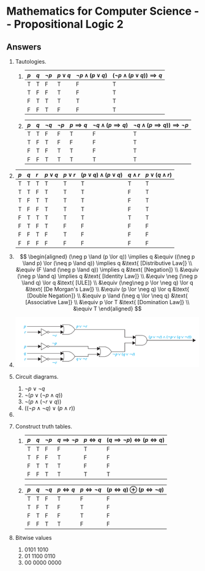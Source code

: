 # Mathematics for Computer Science -- Propositional Logic 2

<script>
MathJax = {
  tex: {
    inlineMath: [['$', '$'], ['\\(', '\\)']]
  },
  svg: {
    fontCache: 'global'
  }
};
</script>
<script type="text/javascript" id="MathJax-script" async
  src="https://cdn.jsdelivr.net/npm/mathjax@3/es5/tex-svg.js">
</script>

## Answers

1. Tautologies.

   1. | $p$  | $q$  | $\neg p$ | $p \lor q$ | $\neg p \land (p \lor q)$ | $(\neg p \land (p \lor q)) \implies q$ |
      | ---- | ---- | -------- | ---------- | ------------------------- | -------------------------------------- |
      | T    | T    | F        | T          | F                         | T                                      |
      | T    | F    | F        | T          | F                         | T                                      |
      | F    | T    | T        | T          | T                         | T                                      |
      | F    | F    | T        | F          | F                         | T                                      |

   2. | $p$  | $q$  | $\neg q$ | $\neg p$ | $p \implies q$ | $\neg q \land (p \implies q)$ | $\neg q \land (p \implies q)) \implies \neg p$ |
      | ---- | ---- | -------- | -------- | -------------- | ----------------------------- | ---------------------------------------------- |
      | T    | T    | F        | F        | T              | F                             | T                                              |
      | T    | F    | T        | F        | F              | F                             | T                                              |
      | F    | T    | F        | T        | T              | F                             | T                                              |
      | F    | F    | T        | T        | T              | T                             | T                                              |

2. | $p$  | $q$  | $r$  | $p \lor q$ | $p \lor r$ | $(p \lor q) \land (p \lor q)$ | $q \land r$ | $p \lor (q \land r)$ |
   | ---- | ---- | ---- | ---------- | ---------- | ----------------------------- | ----------- | -------------------- |
   | T    | T    | T    | T          | T          | T                             | T           | T                    |
   | T    | T    | F    | T          | T          | T                             | F           | T                    |
   | T    | F    | T    | T          | T          | T                             | F           | T                    |
   | T    | F    | F    | T          | T          | T                             | F           | T                    |
   | F    | T    | T    | T          | T          | T                             | T           | T                    |
   | F    | T    | F    | T          | F          | F                             | F           | F                    |
   | F    | F    | T    | F          | T          | F                             | F           | F                    |
   | F    | F    | F    | F          | F          | F                             | F           | F                    |

3. $$
   \begin{aligned}
   (\neg p \land (p \lor q)) \implies q &\equiv ((\neg p \land p) \lor (\neq p \land q)) \implies q &\text{ [Distributive Law]} \\
   &\equiv (F \land (\neg p \land q)) \implies q &\text{ [Negation]} \\
   &\equiv (\neg p \land q) \implies q &\text{ [Identity Law]} \\
   &\equiv \neg (\neg p \land q) \lor q &\text{ [ULE]} \\
   &\equiv (\neg\neg p \lor \neg q) \lor q &\text{ [De Morgan's Law]} \\
   &\equiv (p \lor \neg q) \lor q &\text{ [Double Negation]} \\
   &\equiv p \land (\neg q \lor \neq q) &\text{ [Associative Law]} \\
   &\equiv p \lor T &\text{ [Domination Law]} \\
   &\equiv T
   \end{aligned}
   $$

4. ![Circuit Diagram](circuit-answer.png)

5. Circuit diagrams.

   1. $\neg p \lor \neg q$
   2. $\neg (p \lor (\neg p \land q))$
   3. $\neg (p \land (\neg r \lor q))$
   4. $((\neg p \land \neg q) \lor (p \land r))$

6. 

7. Construct truth tables.

   1. | $p$  | $q$  | $\neg p$ | $q \implies \neg p$ | $p \iff q$ | $(q \implies \neg p) \iff (p \iff q)$ |
      | ---- | ---- | -------- | ------------------- | ---------- | ------------------------------------- |
      | T    | T    | F        | F                   | T          | F                                     |
      | T    | F    | F        | T                   | F          | F                                     |
      | F    | T    | T        | T                   | F          | F                                     |
      | F    | F    | T        | T                   | T          | T                                     |

   2. | $p$  | $q$  | $\neg q$ | $p \iff q$ | $p \iff \neg q$ | $(p \iff q) \oplus (p \iff \neg q)$ |
      | ---- | ---- | -------- | ---------- | --------------- | ----------------------------------- |
      | T    | T    | F        | T          | F               | F                                   |
      | T    | F    | T        | F          | T               | F                                   |
      | F    | T    | F        | F          | T               | F                                   |
      | F    | F    | T        | T          | F               | F                                   |

8. Bitwise values

   1. 0101 1010
   2. 01 1100 0110
   3. 00 0000 0000